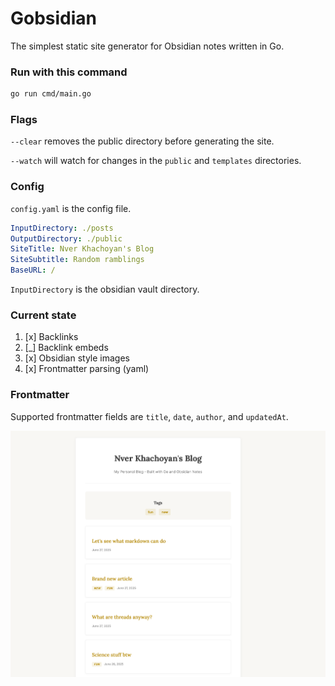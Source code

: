 # Gobsidian

The simplest static site generator for Obsidian notes written in Go.

### Run with this command

```bash
go run cmd/main.go
```

### Flags

`--clear` removes the public directory before generating the site.

`--watch` will watch for changes in the `public` and `templates` directories.

### Config

`config.yaml` is the config file.

```yaml
InputDirectory: ./posts
OutputDirectory: ./public
SiteTitle: Nver Khachoyan's Blog
SiteSubtitle: Random ramblings
BaseURL: /
```

`InputDirectory` is the obsidian vault directory.

### Current state

1. [x] Backlinks
2. [_] Backlink embeds
3. [x] Obsidian style images
4. [x] Frontmatter parsing (yaml)

### Frontmatter

Supported frontmatter fields are `title`, `date`, `author`, and `updatedAt`.

![demo](demo.png)
